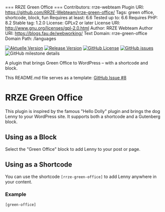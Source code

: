 === RRZE Green Office ===
Contributors: rrze-webteam
Plugin URI: https://github.com/RRZE-Webteam/rrze-green-office/
Tags: green office, shortcode, block, fun
Requires at least: 6.6
Tested up to: 6.6
Requires PHP: 8.2
Stable tag: 1.2.0
License: GPLv2 or later
License URI: http://www.gnu.org/licenses/gpl-2.0.html
Author: RRZE Webteam
Author URI: https://blogs.fau.de/webworking/
Text Domain: rrze-green-office
Domain Path: /languages

[![Aktuelle Version](https://img.shields.io/github/package-json/v/rrze-webteam/rrze-green-office/main?label=Version)](https://github.com/RRZE-Webteam/rrze-green-office)
[![Release Version](https://img.shields.io/github/v/release/rrze-webteam/rrze-green-office?label=Release+Version)](https://github.com/rrze-webteam/rrze-green-office/releases/)
[![GitHub License](https://img.shields.io/github/license/rrze-webteam/rrze-green-office)](https://github.com/RRZE-Webteam/rrze-green-office)
[![GitHub issues](https://img.shields.io/github/issues/RRZE-Webteam/rrze-green-office)](https://github.com/RRZE-Webteam/rrze-green-office/issues)
![GitHub milestone details](https://img.shields.io/github/milestones/progress-percent/RRZE-Webteam/rrze-green-office/3)

A plugin that brings Green Office to WordPress – with a shortcode and block.

This README.md file serves as a template: [GitHub Issue #8](https://github.com/RRZE-Webteam/rrze-green-office/issues/8)

# RRZE Green Office

This plugin is inspired by the famous "Hello Dolly" plugin and brings the dog Lenny to your WordPress site. It supports both a shortcode and a Gutenberg block.

## Using as a Block

Select the "Green Office" block to add Lenny to your post or page.

## Using as a Shortcode

You can use the shortcode `[rrze-green-office]` to add Lenny anywhere in your content.

### Example

```html
[green-office]


